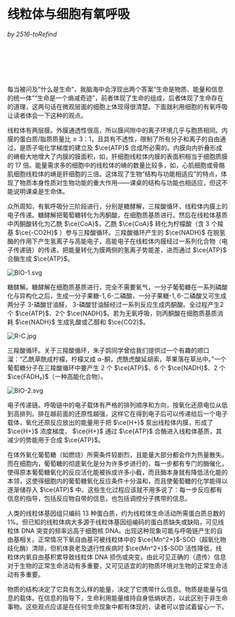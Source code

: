 # 线粒体与细胞有氧呼吸

*by 2516-toRefind*

&nbsp;

&nbsp;

&nbsp;

每当被问及“什么是生命”，我脑海中会浮现出两个答案“生命是物质、能量和信息的统一体”“生命是一个熵减奇迹”，前者体现了生命的组成，后者体现了生命存在的道理，这两句话在微观层面的细胞上体现得很清楚。下面就利用细胞的有氧呼吸让读者体会一下这种的观点。

线粒体有两层膜。外膜通透性很高，所以膜间隙中的离子环境几乎与胞质相同。内膜的蛋白质$/$脂质质量比$≥3：1$，且具有不透性，限制了所有分子和离子的自由通过，是质子电化学梯度的建立及 $\ce{ATP}$ 合成所必需的。内膜向内折叠形成的嵴极大地增大了内膜的膜面积，如，肝细胞线粒体内膜的表面积相当于细胞质膜的 17 倍。能量需求多的细胞中的线粒体的嵴的数量比较多，如，心肌细胞或骨骼肌细胞线粒体的嵴是肝细胞的三倍。这体现了生物“结构与功能相适应”的特点，体现了物质本身性质对生物功能的重大作用——课桌的结构与功能也相适应，但这不能说明课桌是生命体。

众所周知，有氧呼吸分三阶段进行，分别是糖酵解，三羧酸循环，线粒体内膜上的电子传递。糖酵解把葡萄糖转化为丙酮酸，在细胞质基质进行。然后在线粒体基质中丙酮酸转化为乙酰 $\ce{CoA}$，乙酰 $\ce{CoA}$ 转化为柠檬酸（含 3 个羧基 $\ce{-CO2H}$ ）参与三羧酸循环。三羧酸循环产生的 $\ce{NADH}$ 在脱氢酶的作用下产生氢离子与高能电子，高能电子在线粒体内膜经过一系列化合物（电子传递链）的传递，把能量转化为膜两侧的氢离子势能差，进而通过 $\ce{ATP}$ 合酶生成 $\ce{ATP}$。

![BIO-1.svg](F:\Desktop\共学观察家\BIO-1.svg)

糖酵解。糖酵解在细胞质基质进行，完全不需要氧气，一分子葡萄糖在一系列磷酸化与异构化之后，生成一分子果糖-$1,6$-二磷酸，一分子果糖-$1,6$-二磷酸又可生成两分子 $3$-磷酸甘油醛， $3$-磷酸甘油醛经过一系列反应生成丙酮酸。全过程产生2个 $\ce{ATP}$、2个 $\ce{NADH}$。若为无氧呼吸，则丙酮酸在细胞质基质消耗 $\ce{NADH}$ 生成乳酸或乙醇和 $\ce{CO2}$。

![R-C.jpg](F:\Desktop\R-C.jpg)

三羧酸循环。关于三羧酸循环，朱子鹍同学曾给我们提供过一个有趣的顺口溜：“乙酰草酰成柠檬，柠檬又成 $α$-酮，虎酰虎酸延胡索，苹果落在草丛中。”一个葡萄糖分子在三羧酸循环中要产生 2 个 $\ce{ATP}$、6 个 $\ce{NADH}$、2 个 $\ce{FADH₂}$（一种高能化合物）。

![BIO-2.svg](F:\Desktop\共学观察家\BIO-2.svg)

电子传递链。呼吸链中的电子载体有严格的排列顺序和方向，按氧化还原电位从低到高排列。排在越前面的还原性越强，这样它在得到电子后可以传递给后一个电子载体，氧化还原反应放出的能量用于把 $\ce{H+}$ 泵出线粒体内膜，形成了 $\ce{H+}$ 浓度梯度， $\ce{H+}$ 通过 $\ce{ATP}$ 合酶进入线粒体基质，其减少的势能用于合成 $\ce{ATP}$。

在体外氧化葡萄糖（如燃烧）所需条件较剧烈，且能量大部分都会作为热量散失。而在细胞内，葡萄糖的彻底氧化是分为许多步进行的，每一步都有专门的酶催化，使得原本葡萄糖氧化的反应活化能被拆成许多小截，而且酶本身就有降低活化能的本领，这使得细胞内的葡萄糖氧化反应条件十分温和，而且使葡萄糖的化学能得以逐渐储存入 $\ce{ATP}$ 中。这些生化过程应该就不用多说了：每一步反应都有信息的指导，包括反应物自带的信息，也包括调控分子携带的信息。

人类的线粒体基因组只编码 13 种蛋白质，约为线粒体生命活动所需蛋白质总数的 $1\%$。但已知的线粒体病大多源于线粒体基因组编码的蛋白质缺失或缺陷，可见线粒体 DNA 突变的频率远高于细胞核 DNA。出现这种现象可能与呼吸链产生的自由基相关。正常情况下氧自由基可被线粒体中的 $\ce{Mn^2+}$-SOD（超氧化物歧化酶）清除，但机体衰老及退行性疾病时 $\ce{Mn^2+}$-SOD 活性降低，线粒体内氧自由基积累导致线粒体 DNA 损伤或突变。由此可见正确的（遗传）信息对于生物的正常生命活动有多重要，又可见适宜的的物质环境对生物的正常生命活动有多重要。

物质的结构决定了它具有怎么样的能量，决定了它携带什么信息。物质是能量与信息的载体。在信息的指导下，生命利用能量维持自身低熵状态，以此区别于非生命事物。这些观点应该是在任何生命现象中都有体现的，读者可以尝试着留心一下。
